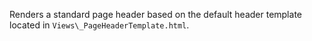 ﻿Renders a standard page header based on the default header template located in `Views\_PageHeaderTemplate.html`.
